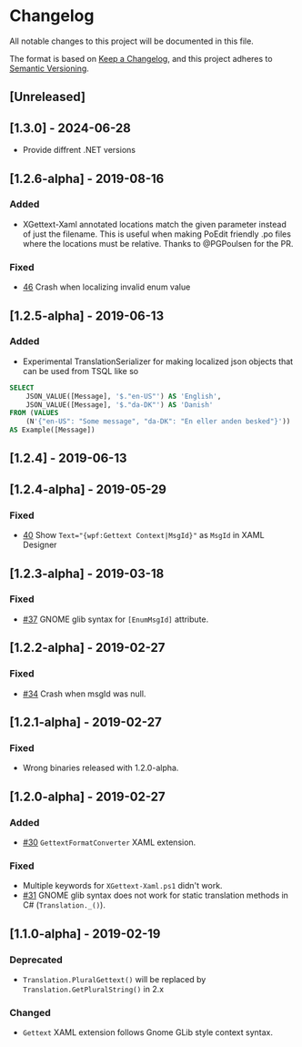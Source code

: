 # Changelog
All notable changes to this project will be documented in this file.

The format is based on [Keep a Changelog](https://keepachangelog.com/en/1.0.0/),
and this project adheres to [Semantic Versioning](https://semver.org/spec/v2.0.0.html).

## [Unreleased]

## [1.3.0] - 2024-06-28
- Provide diffrent .NET versions

## [1.2.6-alpha] - 2019-08-16
### Added
 - XGettext-Xaml annotated locations match the given parameter instead of just the filename.  This is useful when making PoEdit friendly .po files where the locations must be relative.  Thanks to @PGPoulsen for the PR.

 ### Fixed
 - [46](https://github.com/robert-j-engdahl/ngettext-wpf/issues/46) Crash when localizing invalid enum value

## [1.2.5-alpha] - 2019-06-13
### Added
 - Experimental TranslationSerializer for making localized json objects that can be used from TSQL like so

```sql
SELECT 
    JSON_VALUE([Message], '$."en-US"') AS 'English', 
    JSON_VALUE([Message], '$."da-DK"') AS 'Danish'
FROM (VALUES 
    (N'{"en-US": "Some message", "da-DK": "En eller anden besked"}')) 
AS Example([Message])
```

## [1.2.4] - 2019-06-13

## [1.2.4-alpha] - 2019-05-29
### Fixed
 - [40](https://github.com/robert-j-engdahl/ngettext-wpf/issues/40) Show `Text="{wpf:Gettext Context|MsgId}"` as `MsgId` in XAML Designer

## [1.2.3-alpha] - 2019-03-18
### Fixed
- [#37](https://github.com/robert-j-engdahl/ngettext-wpf/issues/37) GNOME glib syntax for `[EnumMsgId]` attribute.

## [1.2.2-alpha] - 2019-02-27
### Fixed
 - [#34](https://github.com/robert-j-engdahl/ngettext-wpf/issues/34) Crash when msgId was null.

## [1.2.1-alpha] - 2019-02-27
### Fixed
 - Wrong binaries released with 1.2.0-alpha.

## [1.2.0-alpha] - 2019-02-27
### Added
- [#30](https://github.com/robert-j-engdahl/ngettext-wpf/issues/30) `GettextFormatConverter` XAML extension.

### Fixed
- Multiple keywords for `XGettext-Xaml.ps1` didn't work.
- [#31](https://github.com/robert-j-engdahl/ngettext-wpf/issues/31) GNOME glib syntax does not work for static translation methods in C# (`Translation._()`).

## [1.1.0-alpha] - 2019-02-19
### Deprecated
- `Translation.PluralGettext()` will be replaced by `Translation.GetPluralString()` in 2.x

### Changed
- `Gettext` XAML extension follows Gnome GLib style context syntax.
